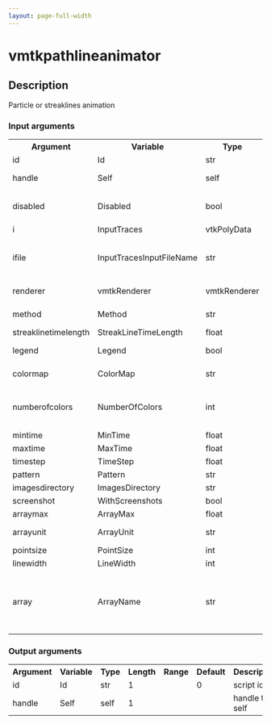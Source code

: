```yaml
---
layout: page-full-width
---
```

<h1>vmtkpathlineanimator</h1>
<h2>Description</h2>
Particle or streaklines animation
<h3>Input arguments</h3>
<table class="vmtkscripts">
<tr>
<th>Argument</th><th>Variable</th><th>Type</th><th>Length</th><th>Range</th><th>Default</th><th>Description</th>
</tr>
<tr><td>id</td><td>Id</td><td>str</td><td>1</td><td></td><td>0</td><td>script id</td>
</tr>
<tr><td>handle</td><td>Self</td><td>self</td><td>1</td><td></td><td></td><td>handle to self</td>
</tr>
<tr><td>disabled</td><td>Disabled</td><td>bool</td><td>1</td><td></td><td>0</td><td>disable execution and piping</td>
</tr>
<tr><td>i</td><td>InputTraces</td><td>vtkPolyData</td><td>1</td><td></td><td></td><td>traces</td>
</tr>
<tr><td>ifile</td><td>InputTracesInputFileName</td><td>str</td><td>1</td><td></td><td></td><td>filename for the default InputTraces reader</td>
</tr>
<tr><td>renderer</td><td>vmtkRenderer</td><td>vmtkRenderer</td><td>1</td><td></td><td></td><td>external renderer</td>
</tr>
<tr><td>method</td><td>Method</td><td>str</td><td>1</td><td>["particles","streaklines"]</td><td>particles</td><td>animator method</td>
</tr>
<tr><td>streaklinetimelength</td><td>StreakLineTimeLength</td><td>float</td><td>1</td><td>(0.0,)</td><td>0.01</td><td></td>
</tr>
<tr><td>legend</td><td>Legend</td><td>bool</td><td>1</td><td></td><td>0</td><td>toggle scalar bar</td>
</tr>
<tr><td>colormap</td><td>ColorMap</td><td>str</td><td>1</td><td>["rainbow","blackbody","cooltowarm","grayscale"]</td><td>cooltowarm</td><td>change the color map</td>
</tr>
<tr><td>numberofcolors</td><td>NumberOfColors</td><td>int</td><td>1</td><td></td><td>256</td><td>number of colors in the color map</td>
</tr>
<tr><td>mintime</td><td>MinTime</td><td>float</td><td>1</td><td>(0.0,)</td><td>0.0</td><td></td>
</tr>
<tr><td>maxtime</td><td>MaxTime</td><td>float</td><td>1</td><td>(0.0,)</td><td>1.0</td><td></td>
</tr>
<tr><td>timestep</td><td>TimeStep</td><td>float</td><td>1</td><td>(0.0,)</td><td>None</td><td></td>
</tr>
<tr><td>pattern</td><td>Pattern</td><td>str</td><td>1</td><td></td><td>frame_%04d.png</td><td></td>
</tr>
<tr><td>imagesdirectory</td><td>ImagesDirectory</td><td>str</td><td>1</td><td></td><td>/home/rick</td><td></td>
</tr>
<tr><td>screenshot</td><td>WithScreenshots</td><td>bool</td><td>1</td><td></td><td>0</td><td></td>
</tr>
<tr><td>arraymax</td><td>ArrayMax</td><td>float</td><td>1</td><td>(0.0,)</td><td>None</td><td></td>
</tr>
<tr><td>arrayunit</td><td>ArrayUnit</td><td>str</td><td>1</td><td></td><td>cm/s</td><td>array unit measure</td>
</tr>
<tr><td>pointsize</td><td>PointSize</td><td>int</td><td>1</td><td>(1,)</td><td>6</td><td></td>
</tr>
<tr><td>linewidth</td><td>LineWidth</td><td>int</td><td>1</td><td>(1,)</td><td>2</td><td></td>
</tr>
<tr><td>array</td><td>ArrayName</td><td>str</td><td>1</td><td></td><td>Velocity</td><td>name of the array where the scalars to be displayed are stored</td>
</tr>
</table>
<h3>Output arguments</h3>
<table class="vmtkscripts">
<tr>
<th>Argument</th><th>Variable</th><th>Type</th><th>Length</th><th>Range</th><th>Default</th><th>Description</th>
</tr>
<tr><td>id</td><td>Id</td><td>str</td><td>1</td><td></td><td>0</td><td>script id</td>
</tr>
<tr><td>handle</td><td>Self</td><td>self</td><td>1</td><td></td><td></td><td>handle to self</td>
</tr>
</table>

